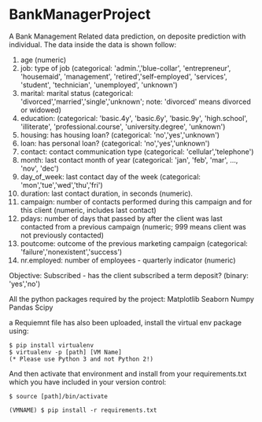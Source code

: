 # BankManagerProject
A Bank Management Related data prediction, on deposite prediction with individual.
The data inside the data is shown follow: 
1.	age (numeric)
2.	job: type of job (categorical: 'admin.','blue-collar', 'entrepreneur', 'housemaid', 'management', 'retired','self-employed', 'services', 'student', 'technician', 'unemployed', 'unknown')
3.	marital: marital status (categorical: 'divorced','married','single','unknown'; note: 'divorced' means divorced or widowed)
4.	education: (categorical: 'basic.4y', 'basic.6y', 'basic.9y', 'high.school', 'illiterate', 'professional.course', 'university.degree', 'unknown')
5.	housing: has housing loan? (categorical: 'no','yes','unknown')
6.	loan: has personal loan? (categorical: 'no','yes','unknown')
7.	contact: contact communication type (categorical: 'cellular','telephone')
8.	month: last contact month of year (categorical: 'jan', 'feb', 'mar', ..., 'nov', 'dec')
9.	day_of_week: last contact day of the week (categorical: 'mon','tue','wed','thu','fri')
10.	duration: last contact duration, in seconds (numeric).
11.	campaign: number of contacts performed during this campaign and for this client (numeric, includes last contact)
12.	pdays: number of days that passed by after the client was last contacted from a previous campaign (numeric; 999 means client was not previously contacted)
13.	poutcome: outcome of the previous marketing campaign (categorical: 'failure','nonexistent','success')
14.	nr.employed: number of employees - quarterly indicator (numeric)

Objective: Subscribed - has the client subscribed a term deposit? (binary: 'yes','no')


All the python packages required by the project: 
      Matplotlib
      Seaborn 
      Numpy
      Pandas
      Scipy

  a Requiemnt file has also been uploaded, install the virtual env package using: 

    $ pip install virtualenv
    $ virtualenv -p [path] [VM Name]
    (* Please use Python 3 and not Python 2!)
    
  And then activate that environment and install from your requirements.txt which you have included in your version control:
    
    $ source [path]/bin/activate

    (VMNAME) $ pip install -r requirements.txt





